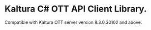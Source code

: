 # Kaltura C# OTT API Client Library.
Compatible with Kaltura OTT server version 8.3.0.30102 and above.

